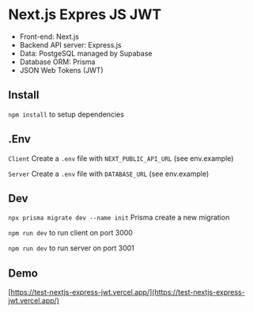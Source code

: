# Next.js Expres JS JWT
- Front-end: Next.js
- Backend API server: Express.js
- Data: PostgeSQL managed by Supabase
- Database ORM: Prisma
- JSON Web Tokens (JWT)

## Install
`npm install` to setup dependencies

## .Env
`Client`
Create a `.env` file with `NEXT_PUBLIC_API_URL` (see env.example)

`Server`
Create a `.env` file with `DATABASE_URL` (see env.example)

## Dev

`npx prisma migrate dev --name init` Prisma create a new migration

`npm run dev` to run client on port 3000

`npm run dev` to run server on port 3001

## Demo

[https://test-nextjs-express-jwt.vercel.app/](https://test-nextjs-express-jwt.vercel.app/)